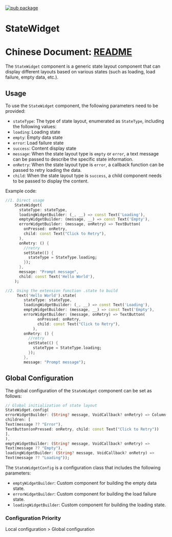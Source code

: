 [![pub package](https://img.shields.io/pub/v/state_widget.svg)](https://pub.dev/packages/state_widget)
# StateWidget

# Chinese Document: [README](./README_CN.md)

The `StateWidget` component is a generic state layout component that can display different layouts based on various states (such as loading, load failure, empty data, etc.).

## Usage

To use the `StateWidget` component, the following parameters need to be provided:

- `stateType`: The type of state layout, enumerated as `StateType`, including the following values:
- `loading`: Loading state
- `empty`: Empty data state
- `error`: Load failure state
- `success`: Content display state
- `message`: When the state layout type is `empty` or `error`, a text message can be passed to describe the specific state information.
- `onRetry`: When the state layout type is `error`, a callback function can be passed to retry loading the data.
- `child`: When the state layout type is `success`, a child component needs to be passed to display the content.

Example code:

```dart
//1. Direct usage
    StateWidget(
      stateType: stateType,
      loadingWidgetBuilder: (_, __) => const Text('Loading'),
      emptyWidgetBuilder: (message, __) => const Text('Empty'),
      errorWidgetBuilder: (message, onRetry) => TextButton(
        onPressed: onRetry,
        child: const Text("Click to Retry"),
      ),
      onRetry: () {
        //retry
        setState(() {
          stateType = StateType.loading;
        });
      },
      message: "Prompt message",
      child: const Text('Hello World'),
    );

//2. Using the extension function .state to build
     Text('Hello World').state(
        stateType: stateType,
        loadingWidgetBuilder: (_, __) => const Text('Loading'),
        emptyWidgetBuilder: (message, __) => const Text('Empty'),
        errorWidgetBuilder: (message, onRetry) => TextButton(
              onPressed: onRetry,
              child: const Text("Click to Retry"),
            ),
        onRetry: () {
          //retry
          setState(() {
            stateType = StateType.loading;
          });
        },
        message: "Prompt message");

```

## Global Configuration

The global configuration of the `StateWidget` component can be set as follows:

```dart
// Global initialization of state layout
StateWidget.config(
errorWidgetBuilder: (String? message, VoidCallback? onRetry) => Column(
children: [
Text(message ?? "Error"),
TextButton(onPressed: onRetry, child: const Text("Click to Retry"))
],
),
emptyWidgetBuilder: (String? message, VoidCallback? onRetry) =>
Text(message ?? "Empty"),
loadingWidgetBuilder: (String? message, VoidCallback? onRetry) =>
Text(message ?? "Loading"));

```

The `StateWidgetConfig` is a configuration class that includes the following parameters:

- `emptyWidgetBuilder`: Custom component for building the empty data state.
- `errorWidgetBuilder`: Custom component for building the load failure state.
- `loadingWidgetBuilder`: Custom component for building the loading state.

### Configuration Priority

Local configuration > Global configuration